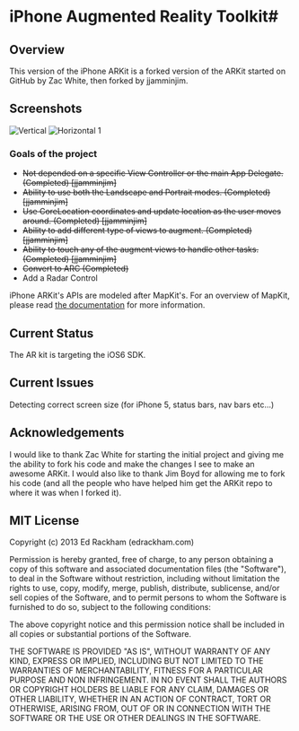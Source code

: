 # iPhone Augmented Reality Toolkit#

## Overview ##

This version of the iPhone ARKit is a forked version of the ARKit started on GitHub by Zac White, then forked by jjamminjim.  

## Screenshots ##

![Vertical](http://i.imgur.com/heW49l.png) ![Horizontal 1](http://i.imgur.com/TA8lXl.png)

### Goals of the project ###
* ~~Not depended on a specific View Controller or the main App Delegate. (Completed) [jjamminjim]~~
* ~~Ability to use both the Landscape and Portrait modes. (Completed) [jjamminjim]~~
* ~~Use CoreLocation coordinates and update location as the user moves around. (Completed) [jjamminjim]~~
* ~~Ability to add different type of views to augment. (Completed) [jjamminjim]~~
* ~~Ability to touch any of the augment views to handle other tasks. (Completed) [jjamminjim]~~
* ~~Convert to ARC (Completed)~~
* Add a Radar Control

iPhone ARKit's APIs are modeled after MapKit's. For an overview of MapKit, please read [the documentation](http://developer.apple.com/iphone/library/documentation/MapKit/Reference/MapKit_Framework_Reference/index.html) for more information.

## Current Status ##

The AR kit is targeting the iOS6 SDK.

## Current Issues ##
Detecting correct screen size (for iPhone 5, status bars, nav bars etc...)

## Acknowledgements ##
I would like to thank Zac White for starting the initial project and giving me the ability to fork his code and make the changes I see to make an awesome ARKit.
I would also like to thank Jim Boyd for allowing me to fork his code (and all the people who have helped him get the ARKit repo to where it was when I forked it).

## MIT License ##

Copyright (c) 2013 Ed Rackham (edrackham.com)

Permission is hereby granted, free of charge, to any person obtaining a copy
of this software and associated documentation files (the "Software"), to deal
in the Software without restriction, including without limitation the rights
to use, copy, modify, merge, publish, distribute, sublicense, and/or sell
copies of the Software, and to permit persons to whom the Software is
furnished to do so, subject to the following conditions:

The above copyright notice and this permission notice shall be included in
all copies or substantial portions of the Software.

THE SOFTWARE IS PROVIDED "AS IS", WITHOUT WARRANTY OF ANY KIND, EXPRESS OR
IMPLIED, INCLUDING BUT NOT LIMITED TO THE WARRANTIES OF MERCHANTABILITY,
FITNESS FOR A PARTICULAR PURPOSE AND NON INFRINGEMENT. IN NO EVENT SHALL THE
AUTHORS OR COPYRIGHT HOLDERS BE LIABLE FOR ANY CLAIM, DAMAGES OR OTHER
LIABILITY, WHETHER IN AN ACTION OF CONTRACT, TORT OR OTHERWISE, ARISING FROM,
OUT OF OR IN CONNECTION WITH THE SOFTWARE OR THE USE OR OTHER DEALINGS IN
THE SOFTWARE.